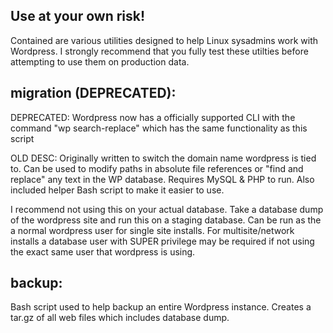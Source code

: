  Use at your own risk!
--------------------------------------------------------------------------------------
Contained are various utilities designed to help Linux sysadmins work with Wordpress.
I strongly recommend that you fully test these utilties before attempting to use them
on production data.

 migration (DEPRECATED):
-------------------------------------------------------------------------------------
DEPRECATED: Wordpress now has a officially supported CLI with the command
"wp search-replace" which has the same functionality as this script

OLD DESC:
Originally written to switch the domain name wordpress is tied to. Can be used to
modify paths in absolute file references or "find and replace" any text in the WP
database. Requires MySQL & PHP to run. Also included helper Bash script to make it
easier to use.

I recommend not using this on your actual database. Take a database dump of the
wordpress site and run this on a staging database. Can be run as the a normal wordpress
user for single site installs. For multisite/network installs a database user with
SUPER privilege may be required if not using the exact same user that wordpress is
using.

 backup:
-------------------------------------------------------------------------------------
Bash script used to help backup an entire Wordpress instance. Creates a tar.gz of all
web files which includes database dump.

